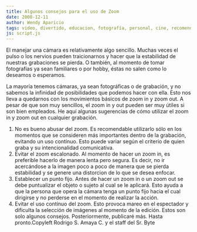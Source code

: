 ```yaml
---
title: Algunos consejos para el uso de Zoom
date: 2008-12-11
author: Wendy Aparicio
tags: video, divertido, educacion, fotografía, personal, cine, recomendado, informacion, agil, fotos, tecnicas, curioso
js: script.js
---
```


El manejar una cámara es relativamente algo sencillo. Muchas veces el pulso
      o los nervios pueden traicionarnos y hacer que la estabilidad de nuestras grabaciones se
      pierda. O también, al momento de tomar fotografías ya sean familiares o por hobby, éstas no
      salen como lo deseamos o esperamos.

La mayoría tenemos cámaras, ya sean
      fotográficas o de grabación, y no sabemos la infinidad de posibilidades que podemos hacer con
      ella. Esto nos lleva a quedarnos con los movimientos básicos de zoom in y zoom out. A pesar de
      que son muy sencillos, el zoom in y out pueden ser muy útiles si son bien empleados. He aquí
      algunas sugerencias de cómo utilizar el zoom in y zoom out en cualquier grabación.

1. No es bueno abusar del zoom. Es recomendable utilizarlo sólo en los momentos que se consideren más importantes dentro de la grabación, evitando un uso contínuo. Esto puede variar según el criterio de quien graba y su intencionalidad comunicativa.
2. Evitar el zoom escalonado. Al momento de hacer un zoom in, es preferible hacerlo de manera lenta pero segura. Es decir, no ir acercándose a la imagen poco a poco de manera que se pierda estabilidad y se genere una distorcion de lo que se desea enfocar.
3. Establecer un punto fijo. Antes de hacer un zoom in o un zoom out se debe puntualizar el objeto o sujeto al cual se le aplicará. Esto ayuda a que la persona que opera la cámara tenga un punto fijo hacia el cual dirigirse y no perderse en el momento de realizar la acción.
4. Evitar el uso contínuo del zoom. Esto provoca mareo en el espectador y dificulta la selección de imágenes al momento de la edición.
Estos son solo algunos consejos. Posteriormente, publicaré
      más.
Hasta pronto.Copyleft Rodrigo S. Amaya
      C. y el staff del Sr. Byte